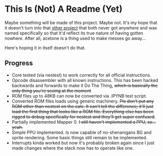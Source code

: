 This Is (Not) A Readme (Yet)
============================

Maybe something will be made of this project. Maybe not. It's my hope
that it doesn't turn into that [other project](https://github.com/Iambian/VANISH) that both never got anywhere and was named specifically
so that it'd reflect its true nature of having gotten nowhere.
After all, acetone is a thing used to make messes go away...

Here's hoping it in itself doesn't do that.

Progress
--------
* Core tested (via nestest) to work correctly for all official instructions.
* Opcode disassembler with all known instructions. This has been hacked
  backwards and forwards to make it Do The Thing, ~~which is basically the only
  thing you're seeing at the moment~~
* ROM files up to 48KB can now be converted via .IPYNB test script.
* Converted ROM files loads using generic machinery. ~~Pls don't put any ROM other
  than nestest on the calc. It can't tell the difference; it'll just load the
  first thing that looks like a ROM file. Everything else has been rigged to
  debug specifically for nestest and they'll get super confused~~.
* Partially implemented Mapper 0. ~~I still haven't implemented a PPU, so... yeah.~~
* Simple PPU implemented. Is now capable of no-shenanigans BG and 
  sprite rendering. Some basic things still remain to be implemented.
* Interrupts kinda worked but now it's probably broken again since I
  just made changes where the stack now has to operate like one.


